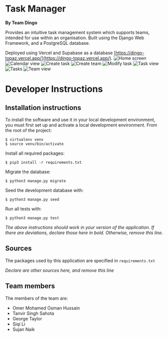 # Task Manager
**By Team Dingo**

Provides an intuitive task management system which supports teams, intended for use within an organisation.
Built using the Django Web Framework, and a PostgreSQL database.

Deployed using Vercel and Supabase as a database [https://dingo-topaz.vercel.app/](https://dingo-topaz.vercel.app/).
![Home screen](https://github.com/user-attachments/assets/63656ef1-9120-46bc-aafa-2f9d4c24d627)
![Calendar view](https://github.com/user-attachments/assets/6b723be9-77a0-4226-b9c2-3c06e8db6292)
![Create task](https://github.com/user-attachments/assets/4ebd2064-5481-46b0-ad9e-2f306786b9f2)
![Create team](https://github.com/user-attachments/assets/aae72303-2186-42ac-a715-83929d40ffbc)
![Modify task](https://github.com/user-attachments/assets/9370e3b1-902e-46cc-a219-ba5f1b0c9fba)
![Task view](https://github.com/user-attachments/assets/8727f725-0523-4b31-8e1a-746addb3b40d)
![Tasks](https://github.com/user-attachments/assets/7319cd10-5d29-4383-ada5-2a60e87dc3dd)
![Team view](https://github.com/user-attachments/assets/6432d5cf-b320-478b-bc52-8b1214b32d31)

# Developer Instructions
## Installation instructions
To install the software and use it in your local development environment, you must first set up and activate a local development environment.  From the root of the project:

```
$ virtualenv venv
$ source venv/bin/activate
```

Install all required packages:

```
$ pip3 install -r requirements.txt
```

Migrate the database:

```
$ python3 manage.py migrate
```

Seed the development database with:

```
$ python3 manage.py seed
```

Run all tests with:
```
$ python3 manage.py test
```

*The above instructions should work in your version of the application.  If there are deviations, declare those here in bold.  Otherwise, remove this line.*

## Sources
The packages used by this application are specified in `requirements.txt`

*Declare are other sources here, and remove this line*


## Team members
The members of the team are:
- Omer Mohamed Osman Hussain
- Tanvir Singh Sahota 
- George Taylor
- Siqi Li 
- Sujan Naik
